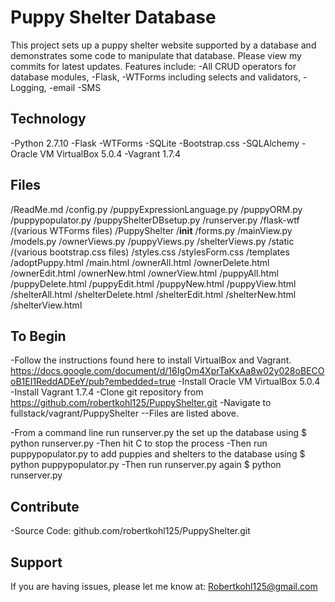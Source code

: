 Puppy Shelter Database
========

This project sets up a puppy shelter website supported by a database and demonstrates some code to manipulate that database. Please view my commits for latest updates.
Features include:
-All CRUD operators for database modules, 
-Flask, 
-WTForms including selects and validators, 
-Logging,
-email
-SMS

Technology
----------
-Python 2.7.10
-Flask
-WTForms
-SQLite
-Bootstrap.css
-SQLAlchemy
-Oracle VM VirtualBox 5.0.4
-Vagrant 1.7.4

Files
-----
/ReadMe.md
/config.py
/puppyExpressionLanguage.py
/puppyORM.py
/puppypopulator.py
/puppyShelterDBsetup.py
/runserver.py
/flask-wtf
	/(various WTForms files)
/PuppyShelter
	/__init__
	/forms.py
	/mainView.py
	/models.py
	/ownerViews.py
	/puppyViews.py
	/shelterViews.py
	/static
		/(various bootstrap.css files)
		/styles.css
		/stylesForm.css
	/templates
		/adoptPuppy.html
		/main.html
		/ownerAll.html
		/ownerDelete.html
		/ownerEdit.html
		/ownerNew.html
		/ownerView.html
		/puppyAll.html
		/puppyDelete.html
		/puppyEdit.html
		/puppyNew.html
		/puppyView.html
		/shelterAll.html
		/shelterDelete.html
		/shelterEdit.html
		/shelterNew.html
		/shelterView.html

To Begin
--------
-Follow the instructions found here to install VirtualBox and Vagrant. https://docs.google.com/document/d/16IgOm4XprTaKxAa8w02y028oBECOoB1EI1ReddADEeY/pub?embedded=true
-Install Oracle VM VirtualBox 5.0.4
-Install Vagrant 1.7.4
-Clone git repository from https://github.com/robertkohl125/PuppyShelter.git
-Navigate to fullstack/vagrant/PuppyShelter
--Files are listed above.

-From a command line run runserver.py the set up the database using
$ python runserver.py 
-Then hit <CTRL> C to stop the process
-Then run puppypopulator.py to add puppies and shelters to the database using 
$ python puppypopulator.py
-Then run runserver.py again
$ python runserver.py 

Contribute
----------
-Source Code: github.com/robertkohl125/PuppyShelter.git

Support
-------
If you are having issues, please let me know at: Robertkohl125@gmail.com
